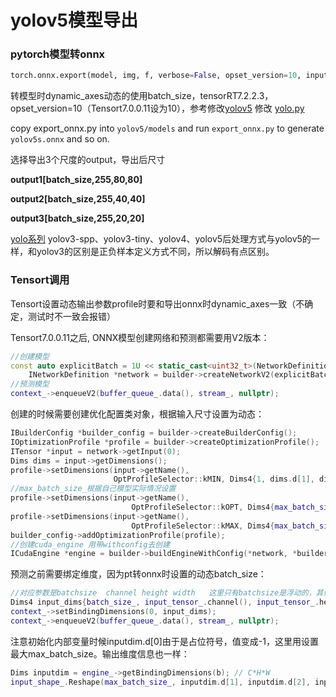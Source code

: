 # **yolov5**模型导出

### pytorch模型转onnx

```python
torch.onnx.export(model, img, f, verbose=False, opset_version=10, input_names=['images'], output_names=['output'] ,dynamic_axes={"images":{0:"batch_size"}, "output":{0:"batch_size"}})
```
转模型时dynamic_axes动态的使用batch_size，tensorRT7.2.2.3，opset_version=10（Tensort7.0.0.11设为10），参考修改[yolov5](https://github.com/ultralytics/yolov5)  修改 [yolo.py](https://github.com/ChHanXiao/tensorRTIntegrate/blob/master/workspace/models/export_onnx/export_onnx.py)

copy export_onnx.py into `yolov5/models` and run `export_onnx.py` to generate `yolov5s.onnx` and so on.

选择导出3个尺度的output，导出后尺寸

**output1[batch_size,255,80,80]**

**output2[batch_size,255,40,40]**

**output3[batch_size,255,20,20]**

[yolo系列](https://github.com/ultralytics/yolov5) yolov3-spp、yolov3-tiny、yolov4、yolov5后处理方式与yolov5的一样，和yolov3的区别是正负样本定义方式不同，所以解码有点区别。

### **Tensort调用**

Tensort设置动态输出参数profile时要和导出onnx时dynamic_axes一致（不确定，测试时不一致会报错）

Tensort7.0.0.11之后, ONNX模型创建网络和预测都需要用V2版本：

```c++
//创建模型
const auto explicitBatch = 1U << static_cast<uint32_t>(NetworkDefinitionCreationFlag::kEXPLICIT_BATCH);
    INetworkDefinition *network = builder->createNetworkV2(explicitBatch);
//预测模型
context_->enqueueV2(buffer_queue_.data(), stream_, nullptr);
```

创建的时候需要创建优化配置类对象，根据输入尺寸设置为动态：

```c++
IBuilderConfig *builder_config = builder->createBuilderConfig();
IOptimizationProfile *profile = builder->createOptimizationProfile();
ITensor *input = network->getInput(0);
Dims dims = input->getDimensions();
profile->setDimensions(input->getName(), 
                       OptProfileSelector::kMIN, Dims4{1, dims.d[1], dims.d[2], dims.d[3]});
//max_batch_size_根据自己模型实际情况设置
profile->setDimensions(input->getName(),
                           OptProfileSelector::kOPT, Dims4{max_batch_size_, dims.d[1], dims.d[2], dims.d[3]});
profile->setDimensions(input->getName(),
                           OptProfileSelector::kMAX, Dims4{max_batch_size_, dims.d[1], dims.d[2], dims.d[3]});
builder_config->addOptimizationProfile(profile);
//创建cuda_engine 用带withconfig去创建
ICudaEngine *engine = builder->buildEngineWithConfig(*network, *builder_config);
```

预测之前需要绑定维度，因为pt转onnx时设置的动态batch_size：

```c++
//对应参数是batchsize  channel height width   这里只有batchsize是浮动的，其他三个就是网络的输出尺寸
Dims4 input_dims{batch_size_, input_tensor_.channel(), input_tensor_.height(), input_tensor_.width()};
context_->setBindingDimensions(0, input_dims);
context_->enqueueV2(buffer_queue_.data(), stream_, nullptr);
```

注意初始化内部变量时候inputdim.d[0]由于是占位符号，值变成-1，这里用设置最大max_batch_size。输出维度信息也一样：

```c++
Dims inputdim = engine_->getBindingDimensions(b); // C*H*W
input_shape_.Reshape(max_batch_size_, inputdim.d[1], inputdim.d[2], inputdim.d[3]); // [batch_size, C, H, W]
```


